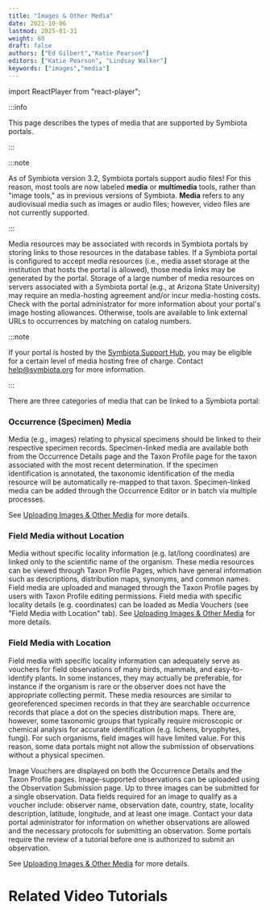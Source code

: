 ```yaml
---
title: "Images & Other Media"
date: 2021-10-06
lastmod: 2025-01-31
weight: 80
draft: false
authors: ["Ed Gilbert","Katie Pearson"]
editors: ["Katie Pearson", "Lindsay Walker"]
keywords: ["images","media"]
---
```


import ReactPlayer from "react-player";

:::info

This page describes the types of media that are supported by Symbiota portals.

:::

:::note

As of Symbiota version 3.2, Symbiota portals support audio files! For this reason, most tools are now labeled **media** or **multimedia** tools, rather than "image tools," as in previous versions of Symbiota. **Media** refers to any audiovisual media such as images or audio files; however, video files are not currently supported.

:::

Media resources may be associated with records in Symbiota portals by storing links to those resources in the database tables. If a Symbiota portal is configured to accept media resources (i.e., media asset storage at the institution that hosts the portal is allowed), those media links may be generated by the portal. Storage of a large number of media resources on servers associated with a Symbiota portal (e.g., at Arizona State University) may require an media-hosting agreement and/or incur media-hosting costs. Check with the portal administrator for more information about your portal's image hosting allowances. Otherwise, tools are available to link external URLs to occurrences by matching on catalog numbers.

:::note

If your portal is hosted by the [Symbiota Support Hub](https://symbiota.org/symbiota-portals/), you may be eligible for a certain level of media hosting free of charge. Contact [help@symbiota.org](mailto:help@symbiota.org) for more information.

:::

There are three categories of media that can be linked to a Symbiota portal:

### Occurrence (Specimen) Media

Media (e.g., images) relating to physical specimens should be linked to their respective specimen records. Specimen-linked media are available both from the Occurrence Details page and the Taxon Profile page for the taxon associated with the most recent determination. If the specimen identification is annotated, the taxonomic identification of the media resource will be automatically re-mapped to that taxon. Specimen-linked media can be added through the Occurrence Editor or in batch via multiple processes.

See [Uploading Images & Other Media](/Editor_Guide/Images_Media/batch_uploading_images) for more details.

### Field Media without Location

Media without specific locality information (e.g. lat/long coordinates) are linked only to the scientific name of the organism. These media resources can be viewed through Taxon Profile Pages, which have general information such as descriptions, distribution maps, synonyms, and common names. Field media are uploaded and managed through the Taxon Profile pages by users with Taxon Profile editing permissions. Field media with specific locality details (e.g. coordinates) can be loaded as Media Vouchers (see "Field Media with Location" tab). See [Uploading Images & Other Media](/Editor_Guide/Images_Media/batch_uploading_images) for more details.

### Field Media with Location

Field media with specific locality information can adequately serve as vouchers for field observations of many birds, mammals, and easy-to-identify plants. In some instances, they may actually be preferable, for instance if the organism is rare or the observer does not have the appropriate collecting permit. These media resources are similar to georeferenced specimen records in that they are searchable occurrence records that place a dot on the species distribution maps. There are, however, some taxonomic groups that typically require microscopic or chemical analysis for accurate identification (e.g. lichens, bryophytes, fungi). For such organisms, field images will have limited value. For this reason, some data portals might not allow the submission of observations without a physical specimen.

Image Vouchers are displayed on both the Occurrence Details and the Taxon Profile pages. Image-supported observations can be uploaded using the Observation Submission page. Up to three images can be submitted for a single observation. Data fields required for an image to qualify as a voucher include: observer name, observation date, country, state, locality description, latitude, longitude, and at least one image. Contact your data portal administrator for information on whether observations are allowed and the necessary protocols for submitting an observation. Some portals require the review of a tutorial before one is authorized to submit an observation.

See [Uploading Images & Other Media](/Editor_Guide/Images_Media/batch_uploading_images) for more details.

# Related Video Tutorials

<ReactPlayer
  playing={false}
  controls
  url="https://vimeo.com/m1HHN4g4NGg"
/>

<ReactPlayer
  playing={false}
  controls
  url="https://vimeo.com/v2bcx4oKDVI"
/>
